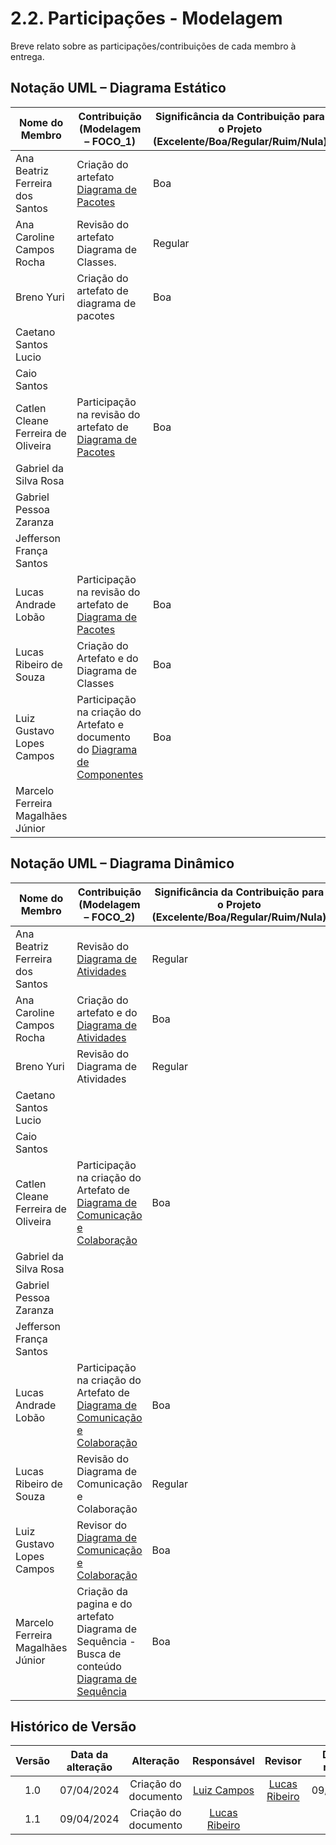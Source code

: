 # 2.2. Participações - Modelagem

Breve relato sobre as participações/contribuições de cada membro à entrega.

## Notação UML – Diagrama Estático

|Nome do Membro | Contribuição (Modelagem – FOCO_1) | Significância da Contribuição para o Projeto (Excelente/Boa/Regular/Ruim/Nula) |
| --- | --- | --- |
| Ana Beatriz Ferreira dos Santos | Criação do artefato <a href="https://unbarqdsw2024-1.github.io/2024.1_G4_My_Video/#/Modelagem/2.1.1.2.DiagramadePacotes">Diagrama de Pacotes</a> | Boa |
| Ana Caroline Campos Rocha | Revisão do artefato Diagrama de Classes. | Regular |
| Breno Yuri | Criação do artefato de diagrama de pacotes | Boa |
| Caetano Santos Lucio |  |  |
| Caio Santos |   |  |
| Catlen Cleane Ferreira de Oliveira |Participação na revisão do artefato de <a href="https://unbarqdsw2024-1.github.io/2024.1_G4_My_Video/#/Modelagem/2.1.1.2.DiagramadePacotes">Diagrama de Pacotes </a>| Boa |
| Gabriel da Silva Rosa |  |  |
| Gabriel Pessoa Zaranza |  |  |
| Jefferson França Santos |  |  |
| Lucas Andrade Lobão | Participação na revisão do artefato de <a href="https://unbarqdsw2024-1.github.io/2024.1_G4_My_Video/#/Modelagem/2.1.1.2.DiagramadePacotes">Diagrama de Pacotes </a> | Boa |
| Lucas Ribeiro de Souza | Criação do Artefato e do Diagrama de Classes | Boa |
| Luiz Gustavo Lopes Campos | Participação na criação do Artefato e documento do [Diagrama de Componentes](/Modelagem/2.1.1.3.DiagramadeComponentes.md) | Boa |
| Marcelo Ferreira Magalhães Júnior |   |   |


## Notação UML – Diagrama Dinâmico

|Nome do Membro | Contribuição (Modelagem – FOCO_2) | Significância da Contribuição para o Projeto (Excelente/Boa/Regular/Ruim/Nula) |
| --- | --- | --- |
| Ana Beatriz Ferreira dos Santos | Revisão do [Diagrama de Atividades](/Modelagem/2.1.2.2.DiagramadeAtividades.md)  | Regular | Regular |
| Ana Caroline Campos Rocha | Criação do artefato e do [Diagrama de Atividades](/Modelagem/2.1.2.2.DiagramadeAtividades.md) | Boa |
| Breno Yuri | Revisão do Diagrama de Atividades  | Regular |
| Caetano Santos Lucio |  |  |
| Caio Santos |   |  |
| Catlen Cleane Ferreira de Oliveira |Participação na criação do Artefato de <a href="https://unbarqdsw2024-1.github.io/2024.1_G4_My_Video/#/Modelagem/2.1.2.3.DiagramadeComunicacao-Colaboracao">Diagrama de Comunicação e Colaboração </a>| Boa |
| Gabriel da Silva Rosa |  |  |
| Gabriel Pessoa Zaranza |  |  |
| Jefferson França Santos |  |  |
| Lucas Andrade Lobão | Participação na criação do Artefato de <a href="https://unbarqdsw2024-1.github.io/2024.1_G4_My_Video/#/Modelagem/2.1.2.3.DiagramadeComunicacao-Colaboracao">Diagrama de Comunicação e Colaboração </a>| Boa |
| Lucas Ribeiro de Souza | Revisão do Diagrama de Comunicação e Colaboração | Regular |
| Luiz Gustavo Lopes Campos | Revisor do [Diagrama de Comunicação e Colaboração](/Modelagem/2.1.2.3.DiagramadeComunicacao-Colaboracao.md) | Boa |
| Marcelo Ferreira Magalhães Júnior | Criação da pagina e do artefato Diagrama de Sequência - Busca de conteúdo [Diagrama de Sequência](/Modelagem/2.1.2.1.DiagramadeSequencia.md) | Boa |



##  Histórico de Versão

|  Versão  |   Data da alteração  |   Alteração  |  Responsável  |  Revisor  | Data de revisão |
| :--------: | :--------------------: | :-----------: | :--------------: | :--------: | :-----------------: |
|     1.0     |    07/04/2024   |  Criação do documento  |  [Luiz Campos](https://github.com/Luiz-GL-Campos)   | [Lucas Ribeiro](https://github.com/lucassouzs) | 09/04/2024 |
|     1.1     |    09/04/2024   |  Criação do documento  |  [Lucas Ribeiro](https://github.com/lucassouzs)   |  |  |
